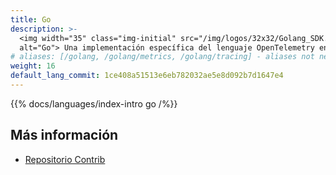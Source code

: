 ```yaml
---
title: Go
description: >-
  <img width="35" class="img-initial" src="/img/logos/32x32/Golang_SDK.svg"
  alt="Go"> Una implementación específica del lenguaje OpenTelemetry en Go.
# aliases: [/golang, /golang/metrics, /golang/tracing] - aliases not needed since they predate the creation of this page
weight: 16
default_lang_commit: 1ce408a51513e6eb782032ae5e8d092b7d1647e4
---
```


{{% docs/languages/index-intro go /%}}

## Más información

- [Repositorio Contrib](https://github.com/open-telemetry/opentelemetry-go-contrib)
